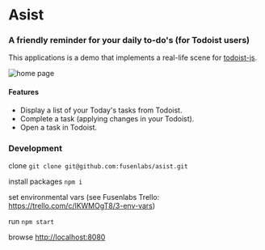 # Asist
### A friendly reminder for your daily to-do's (for Todoist users)
This applications is a demo that implements a real-life scene for [todoist-js](https://github.com/Cosmitar/todoist-js).

![home page](https://fusenlabs.com/asist/screenshot_01.png "Screenshot")
#### Features
- Display a list of your Today's tasks from Todoist.
- Complete a task (applying changes in your Todoist).
- Open a task in Todoist.

### Development
clone
`git clone git@github.com:fusenlabs/asist.git`

install packages
`npm i`

set environmental vars (see Fusenlabs Trello: https://trello.com/c/lKWMOgT8/3-env-vars)

run
`npm start`

browse
<a href="http://localhost:8080" target="_blank">http://localhost:8080</a>
